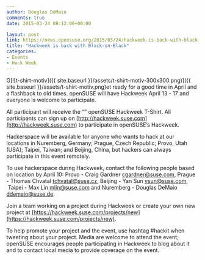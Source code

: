 ```yaml
---
author: Douglas DeMaio
comments: true
date: 2015-03-24 08:12:06+00:00

layout: post
link: https://news.opensuse.org/2015/03/24/hackweek-is-back-with-black-on-black/
title: "Hackweek is back with Black-on-Black"
categories:
- Events
- Hack Week
---
```

G[![t-shirt-motiv]({{ site.baseurl }}/assets/t-shirt-motiv-300x300.png)]({{ site.baseurl }}/assets/t-shirt-motiv.png)et ready for a good time in April and a flashback to old times. openSUSE will have Hackweek April 13 - 17 and everyone is welcome to participate.

All participant will receive the “” openSUSE Hackweek T-Shirt. All participants can sign up on [http://hackweek.suse.com](http://hackweek.suse.com) to participate in openSUSE’s Hackweek.

Hackerspace will be available for anyone who wants to hack at our locations in Nuremberg, Germany; Prague, Czech Republic; Provo, Utah (USA); Taipei, Taiwan; and Beijing, China, but hackers can always participate in this event remotely.

To use hackerspace during Hackweek, contact the following people based on location by April 10: Provo - Craig Gardner [cgardner@suse.com](mailto:cgardner@suse.com), Prague - Thomas Chvatal [tchvatal@suse.cz](mailto:tchvatal@suse.cz), Beijing - Yan Sun [ysun@suse.com](mailto:ysun@suse.com),  Taipei - Max Lin [mlin@suse.com](mailto:mlin@suse.com) and Nuremberg - Douglas DeMaio [ddemaio@suse.de](mailto:ddemaio@suse.de).

Join a team working on a project during Hackweek or create your own new project at [https://hackweek.suse.com/projects/new](https://hackweek.suse.com/projects/new).

To help promote your project and the event, use hashtag #hackit when tweeting about your project. Media are welcome to attend the event; openSUSE encourages people participating in Hackweek to blog about it and to contact local media to provide coverage on the event.		
